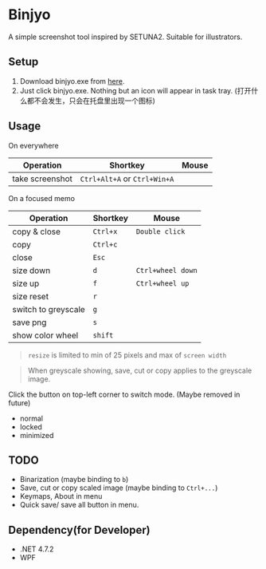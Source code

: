# Binjyo

A simple screenshot tool inspired by SETUNA2.
Suitable for illustrators.

## Setup

1. Download binjyo.exe from [here](https://github.com/NikuKikai/Binjyo/releases).
2. Just click binjyo.exe. Nothing but an icon will appear in task tray. (打开什么都不会发生，只会在托盘里出现一个图标)

## Usage

On everywhere

Operation | Shortkey | Mouse
--- | --- | ---
take screenshot | `Ctrl+Alt+A`  or `Ctrl+Win+A`|

On a focused memo

Operation | Shortkey | Mouse
--- | --- | ---
copy & close | `Ctrl+x` | `Double click`
copy | `Ctrl+c`
close | `Esc`
size down | `d` | `Ctrl+wheel down`
size up | `f` | `Ctrl+wheel up`
size reset | `r`
switch to greyscale | `g`
save png | `s`
show color wheel | `shift`

> `resize` is limited to min of 25 pixels and max of `screen width`

> When greyscale showing, save, cut or copy applies to the greyscale image. 

Click the button on top-left corner to switch mode. (Maybe removed in future)
- normal
- locked
- minimized

## TODO

- Binarization (maybe binding to `b`)
- Save, cut or copy scaled image (maybe binding to `Ctrl+...`)
- Keymaps, About in menu
- Quick save/ save all button in menu.


## Dependency(for Developer)

- .NET 4.7.2
- WPF
